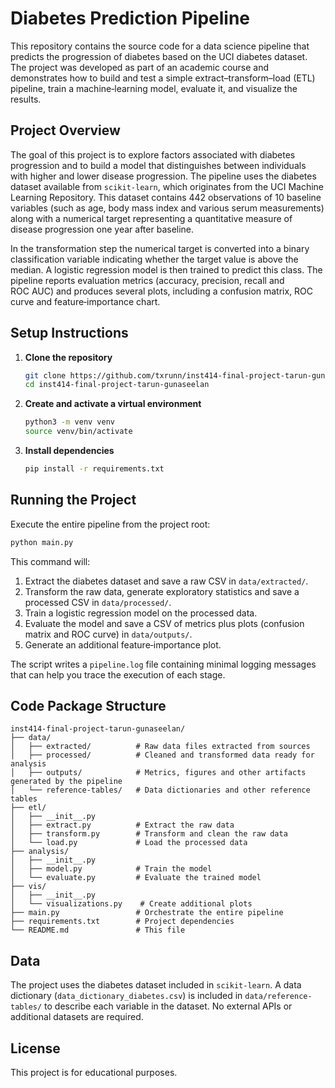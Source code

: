 # Diabetes Prediction Pipeline

This repository contains the source code for a data science pipeline that
predicts the progression of diabetes based on the UCI diabetes dataset. The
project was developed as part of an academic course and demonstrates how to
build and test a simple extract–transform–load (ETL) pipeline, train a
machine‑learning model, evaluate it, and visualize the results.

## Project Overview

The goal of this project is to explore factors associated with diabetes
progression and to build a model that distinguishes between individuals with
higher and lower disease progression. The pipeline uses the diabetes dataset
available from `scikit‑learn`, which originates from the UCI Machine Learning
Repository. This dataset contains 442 observations of 10 baseline variables
(such as age, body mass index and various serum measurements) along with a
numerical target representing a quantitative measure of disease progression one
year after baseline.

In the transformation step the numerical target is converted into a binary
classification variable indicating whether the target value is above the
median. A logistic regression model is then trained to predict this class.
The pipeline reports evaluation metrics (accuracy, precision, recall and
ROC AUC) and produces several plots, including a confusion matrix, ROC
curve and feature‑importance chart.

## Setup Instructions

1. **Clone the repository**

   ```bash
   git clone https://github.com/txrunn/inst414-final-project-tarun-gunaseelan.git
   cd inst414-final-project-tarun-gunaseelan
   ```

2. **Create and activate a virtual environment**

   ```bash
   python3 -m venv venv
   source venv/bin/activate
   ```

3. **Install dependencies**

   ```bash
   pip install -r requirements.txt
   ```

## Running the Project

Execute the entire pipeline from the project root:

```bash
python main.py
```

This command will:

1. Extract the diabetes dataset and save a raw CSV in `data/extracted/`.
2. Transform the raw data, generate exploratory statistics and save a processed CSV in `data/processed/`.
3. Train a logistic regression model on the processed data.
4. Evaluate the model and save a CSV of metrics plus plots (confusion matrix and ROC curve) in `data/outputs/`.
5. Generate an additional feature‑importance plot.

The script writes a `pipeline.log` file containing minimal logging messages that can help you trace the execution of each stage.

## Code Package Structure

```
inst414-final-project-tarun-gunaseelan/
├── data/
│   ├── extracted/          # Raw data files extracted from sources
│   ├── processed/          # Cleaned and transformed data ready for analysis
│   ├── outputs/            # Metrics, figures and other artifacts generated by the pipeline
│   └── reference-tables/   # Data dictionaries and other reference tables
├── etl/
│   ├── __init__.py
│   ├── extract.py          # Extract the raw data
│   ├── transform.py        # Transform and clean the raw data
│   └── load.py             # Load the processed data
├── analysis/
│   ├── __init__.py
│   ├── model.py            # Train the model
│   └── evaluate.py         # Evaluate the trained model
├── vis/
│   ├── __init__.py
│   └── visualizations.py    # Create additional plots
├── main.py                 # Orchestrate the entire pipeline
├── requirements.txt        # Project dependencies
└── README.md               # This file
```

## Data

The project uses the diabetes dataset included in `scikit‑learn`. A data
dictionary (`data_dictionary_diabetes.csv`) is included in
`data/reference-tables/` to describe each variable in the dataset. No
external APIs or additional datasets are required.

## License

This project is for educational purposes.